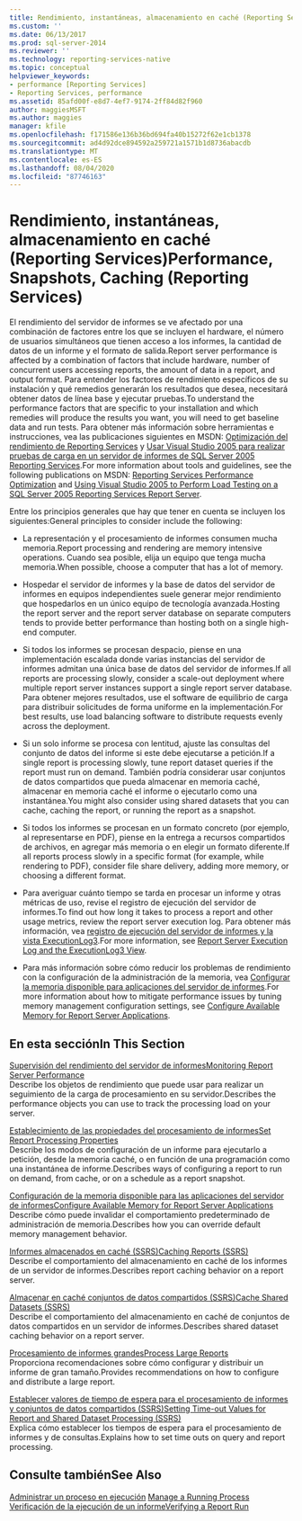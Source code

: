 ```yaml
---
title: Rendimiento, instantáneas, almacenamiento en caché (Reporting Services) | Microsoft Docs
ms.custom: ''
ms.date: 06/13/2017
ms.prod: sql-server-2014
ms.reviewer: ''
ms.technology: reporting-services-native
ms.topic: conceptual
helpviewer_keywords:
- performance [Reporting Services]
- Reporting Services, performance
ms.assetid: 85afd00f-e8d7-4ef7-9174-2ff84d82f960
author: maggiesMSFT
ms.author: maggies
manager: kfile
ms.openlocfilehash: f171586e136b36bd694fa40b15272f62e1cb1378
ms.sourcegitcommit: ad4d92dce894592a259721a1571b1d8736abacdb
ms.translationtype: MT
ms.contentlocale: es-ES
ms.lasthandoff: 08/04/2020
ms.locfileid: "87746163"
---
```

# <a name="performance-snapshots-caching-reporting-services"></a><span data-ttu-id="9f2d9-102">Rendimiento, instantáneas, almacenamiento en caché (Reporting Services)</span><span class="sxs-lookup"><span data-stu-id="9f2d9-102">Performance, Snapshots, Caching (Reporting Services)</span></span>
  <span data-ttu-id="9f2d9-103">El rendimiento del servidor de informes se ve afectado por una combinación de factores entre los que se incluyen el hardware, el número de usuarios simultáneos que tienen acceso a los informes, la cantidad de datos de un informe y el formato de salida.</span><span class="sxs-lookup"><span data-stu-id="9f2d9-103">Report server performance is affected by a combination of factors that include hardware, number of concurrent users accessing reports, the amount of data in a report, and output format.</span></span> <span data-ttu-id="9f2d9-104">Para entender los factores de rendimiento específicos de su instalación y qué remedios generarán los resultados que desea, necesitará obtener datos de línea base y ejecutar pruebas.</span><span class="sxs-lookup"><span data-stu-id="9f2d9-104">To understand the performance factors that are specific to your installation and which remedies will produce the results you want, you will need to get baseline data and run tests.</span></span> <span data-ttu-id="9f2d9-105">Para obtener más información sobre herramientas e instrucciones, vea las publicaciones siguientes en MSDN: [Optimización del rendimiento de Reporting Services](https://blogs.msdn.com/b/sqlcat/archive/2013/10/30/reporting-services-performance-and-optimization.aspx) y [Usar Visual Studio 2005 para realizar pruebas de carga en un servidor de informes de SQL Server 2005 Reporting Services](https://go.microsoft.com/fwlink/?LinkID=77519).</span><span class="sxs-lookup"><span data-stu-id="9f2d9-105">For more information about tools and guidelines, see the following publications on MSDN: [Reporting Services Performance Optimization](https://blogs.msdn.com/b/sqlcat/archive/2013/10/30/reporting-services-performance-and-optimization.aspx) and [Using Visual Studio 2005 to Perform Load Testing on a SQL Server 2005 Reporting Services Report Server](https://go.microsoft.com/fwlink/?LinkID=77519).</span></span>  
  
 <span data-ttu-id="9f2d9-106">Entre los principios generales que hay que tener en cuenta se incluyen los siguientes:</span><span class="sxs-lookup"><span data-stu-id="9f2d9-106">General principles to consider include the following:</span></span>  
  
-   <span data-ttu-id="9f2d9-107">La representación y el procesamiento de informes consumen mucha memoria.</span><span class="sxs-lookup"><span data-stu-id="9f2d9-107">Report processing and rendering are memory intensive operations.</span></span> <span data-ttu-id="9f2d9-108">Cuando sea posible, elija un equipo que tenga mucha memoria.</span><span class="sxs-lookup"><span data-stu-id="9f2d9-108">When possible, choose a computer that has a lot of memory.</span></span>  
  
-   <span data-ttu-id="9f2d9-109">Hospedar el servidor de informes y la base de datos del servidor de informes en equipos independientes suele generar mejor rendimiento que hospedarlos en un único equipo de tecnología avanzada.</span><span class="sxs-lookup"><span data-stu-id="9f2d9-109">Hosting the report server and the report server database on separate computers tends to provide better performance than hosting both on a single high-end computer.</span></span>  
  
-   <span data-ttu-id="9f2d9-110">Si todos los informes se procesan despacio, piense en una implementación escalada donde varias instancias del servidor de informes admitan una única base de datos del servidor de informes.</span><span class="sxs-lookup"><span data-stu-id="9f2d9-110">If all reports are processing slowly, consider a scale-out deployment where multiple report server instances support a single report server database.</span></span> <span data-ttu-id="9f2d9-111">Para obtener mejores resultados, use el software de equilibrio de carga para distribuir solicitudes de forma uniforme en la implementación.</span><span class="sxs-lookup"><span data-stu-id="9f2d9-111">For best results, use load balancing software to distribute requests evenly across the deployment.</span></span>  
  
-   <span data-ttu-id="9f2d9-112">Si un solo informe se procesa con lentitud, ajuste las consultas del conjunto de datos del informe si este debe ejecutarse a petición.</span><span class="sxs-lookup"><span data-stu-id="9f2d9-112">If a single report is processing slowly, tune report dataset queries if the report must run on demand.</span></span> <span data-ttu-id="9f2d9-113">También podría considerar usar conjuntos de datos compartidos que pueda almacenar en memoria caché, almacenar en memoria caché el informe o ejecutarlo como una instantánea.</span><span class="sxs-lookup"><span data-stu-id="9f2d9-113">You might also consider using shared datasets that you can cache, caching the report, or running the report as a snapshot.</span></span>  
  
-   <span data-ttu-id="9f2d9-114">Si todos los informes se procesan en un formato concreto (por ejemplo, al representarse en PDF), piense en la entrega a recursos compartidos de archivos, en agregar más memoria o en elegir un formato diferente.</span><span class="sxs-lookup"><span data-stu-id="9f2d9-114">If all reports process slowly in a specific format (for example, while rendering to PDF), consider file share delivery, adding more memory, or choosing a different format.</span></span>  
  
-   <span data-ttu-id="9f2d9-115">Para averiguar cuánto tiempo se tarda en procesar un informe y otras métricas de uso, revise el registro de ejecución del servidor de informes.</span><span class="sxs-lookup"><span data-stu-id="9f2d9-115">To find out how long it takes to process a report and other usage metrics, review the report server execution log.</span></span> <span data-ttu-id="9f2d9-116">Para obtener más información, vea [registro de ejecución del servidor de informes y la vista ExecutionLog3](report-server-executionlog-and-the-executionlog3-view.md).</span><span class="sxs-lookup"><span data-stu-id="9f2d9-116">For more information, see [Report Server Execution Log and the ExecutionLog3 View](report-server-executionlog-and-the-executionlog3-view.md).</span></span>  
  
-   <span data-ttu-id="9f2d9-117">Para más información sobre cómo reducir los problemas de rendimiento con la configuración de la administración de la memoria, vea [Configurar la memoria disponible para aplicaciones del servidor de informes](../report-server/configure-available-memory-for-report-server-applications.md).</span><span class="sxs-lookup"><span data-stu-id="9f2d9-117">For more information about how to mitigate performance issues by tuning memory management configuration settings, see [Configure Available Memory for Report Server Applications](../report-server/configure-available-memory-for-report-server-applications.md).</span></span>  
  
## <a name="in-this-section"></a><span data-ttu-id="9f2d9-118">En esta sección</span><span class="sxs-lookup"><span data-stu-id="9f2d9-118">In This Section</span></span>  
 [<span data-ttu-id="9f2d9-119">Supervisión del rendimiento del servidor de informes</span><span class="sxs-lookup"><span data-stu-id="9f2d9-119">Monitoring Report Server Performance</span></span>](monitoring-report-server-performance.md)  
 <span data-ttu-id="9f2d9-120">Describe los objetos de rendimiento que puede usar para realizar un seguimiento de la carga de procesamiento en su servidor.</span><span class="sxs-lookup"><span data-stu-id="9f2d9-120">Describes the performance objects you can use to track the processing load on your server.</span></span>  
  
 [<span data-ttu-id="9f2d9-121">Establecimiento de las propiedades del procesamiento de informes</span><span class="sxs-lookup"><span data-stu-id="9f2d9-121">Set Report Processing Properties</span></span>](set-report-processing-properties.md)  
 <span data-ttu-id="9f2d9-122">Describe los modos de configuración de un informe para ejecutarlo a petición, desde la memoria caché, o en función de una programación como una instantánea de informe.</span><span class="sxs-lookup"><span data-stu-id="9f2d9-122">Describes ways of configuring a report to run on demand, from cache, or on a schedule as a report snapshot.</span></span>  
  
 [<span data-ttu-id="9f2d9-123">Configuración de la memoria disponible para las aplicaciones del servidor de informes</span><span class="sxs-lookup"><span data-stu-id="9f2d9-123">Configure Available Memory for Report Server Applications</span></span>](../report-server/configure-available-memory-for-report-server-applications.md)  
 <span data-ttu-id="9f2d9-124">Describe cómo puede invalidar el comportamiento predeterminado de administración de memoria.</span><span class="sxs-lookup"><span data-stu-id="9f2d9-124">Describes how you can override default memory management behavior.</span></span>  
  
 [<span data-ttu-id="9f2d9-125">Informes almacenados en caché &#40;SSRS&#41;</span><span class="sxs-lookup"><span data-stu-id="9f2d9-125">Caching Reports &#40;SSRS&#41;</span></span>](caching-reports-ssrs.md)  
 <span data-ttu-id="9f2d9-126">Describe el comportamiento del almacenamiento en caché de los informes de un servidor de informes.</span><span class="sxs-lookup"><span data-stu-id="9f2d9-126">Describes report caching behavior on a report server.</span></span>  
  
 [<span data-ttu-id="9f2d9-127">Almacenar en caché conjuntos de datos compartidos &#40;SSRS&#41;</span><span class="sxs-lookup"><span data-stu-id="9f2d9-127">Cache Shared Datasets &#40;SSRS&#41;</span></span>](cache-shared-datasets-ssrs.md)  
 <span data-ttu-id="9f2d9-128">Describe el comportamiento del almacenamiento en caché de conjuntos de datos compartidos en un servidor de informes.</span><span class="sxs-lookup"><span data-stu-id="9f2d9-128">Describes shared dataset caching behavior on a report server.</span></span>  
  
 [<span data-ttu-id="9f2d9-129">Procesamiento de informes grandes</span><span class="sxs-lookup"><span data-stu-id="9f2d9-129">Process Large Reports</span></span>](process-large-reports.md)  
 <span data-ttu-id="9f2d9-130">Proporciona recomendaciones sobre cómo configurar y distribuir un informe de gran tamaño.</span><span class="sxs-lookup"><span data-stu-id="9f2d9-130">Provides recommendations on how to configure and distribute a large report.</span></span>  
  
 [<span data-ttu-id="9f2d9-131">Establecer valores de tiempo de espera para el procesamiento de informes y conjuntos de datos compartidos &#40;SSRS&#41;</span><span class="sxs-lookup"><span data-stu-id="9f2d9-131">Setting Time-out Values for Report and Shared Dataset Processing &#40;SSRS&#41;</span></span>](setting-time-out-values-for-report-and-shared-dataset-processing-ssrs.md)  
 <span data-ttu-id="9f2d9-132">Explica cómo establecer los tiempos de espera para el procesamiento de informes y de consultas.</span><span class="sxs-lookup"><span data-stu-id="9f2d9-132">Explains how to set time outs on query and report processing.</span></span>  
  
## <a name="see-also"></a><span data-ttu-id="9f2d9-133">Consulte también</span><span class="sxs-lookup"><span data-stu-id="9f2d9-133">See Also</span></span>  
 <span data-ttu-id="9f2d9-134">[Administrar un proceso en ejecución](../subscriptions/manage-a-running-process.md) </span><span class="sxs-lookup"><span data-stu-id="9f2d9-134">[Manage a Running Process](../subscriptions/manage-a-running-process.md) </span></span>  
 [<span data-ttu-id="9f2d9-135">Verificación de la ejecución de un informe</span><span class="sxs-lookup"><span data-stu-id="9f2d9-135">Verifying a Report Run</span></span>](verifying-a-report-run.md)  
  
  
